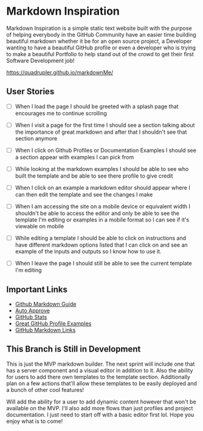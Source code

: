 # Markdown Inspiration

Markdown Inspiration is a simple static text website built with the purpose of helping everybody in the GitHub Community have an easier time building beautiful markdown whether it be for an open source project, a Developer wanting to have a beautiful GitHub profile or even a developer who is trying to make a beautiful Portfolio to help stand out of the crowd to get their first Software Development job!

https://quadrupler.github.io/markdownMe/


## User Stories

- [ ] When I load the page I should be greeted with a splash page that encourages me to continue scrolling

- [ ] When I visit a page for the first time I should see a section talking about the importance of great markdown and after that I shouldn't see that section anymore

- [ ] When I click on Github Profiles or Documentation Examples I should see a section appear with examples I can pick from

- [ ] While looking at the markdown examples I should be able to see who built the template and be able to see there profile to give credit

- [ ] When I click on an example a markdown editor should appear where I can then edit the template and see the changes I make

- [ ] When I am accessing the site on a mobile device or equivalent width I shouldn't be able to access the editor and only be able to see the template I'm editing or examples in a mobile format so I can see if it's viewable on mobile

- [ ] While editing a template I should be able to click on instructions and have different markdown options listed that I can click on and see an example of the inputs and outputs so I know how to use it.

- [ ] When I leave the page I should still be able to see the current template I'm editing

## Important Links

- [Github Markdown Guide](https://guides.github.com/features/mastering-markdown/)
- [Auto Approve](https://github.com/marketplace/actions/auto-approve)
- [GitHub Stats](https://github.com/marketplace/actions/profile-readme-stats)
- [Great GitHub Profile Examples](https://jrtechs.net/open-source/creating-a-dynamic-github-profile)
- [GitHub Markdown Links](https://github.com/abhisheknaiidu/awesome-github-profile-readme)

## This Branch is Still in Development

This is just the MVP markdown builder. The next sprint will include one that has a server component and a visual editor in addition to it. Also the ability for users to add there own templates to the template section. Additionally plan on a few actions that'll allow these templates to be easily deployed and a bunch of other cool features! 

Will add the ability for a user to add dynamic content however that won't be available on the MVP. I'll also add more flows than just profiles and project documentation. I just need to start off with a basic editor first lol. Hope you enjoy what is to come!
